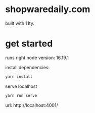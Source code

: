 # shopwaredaily.com

built with 11ty.

# get started

runs right node version: 16.19.1

install dependencies:
```js
yarn install
```

serve localhost
```js
yarn run serve
```

url: http://localhost:4001/

